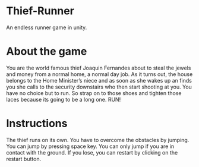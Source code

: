 # Thief-Runner
An endless runner game in unity. 

# About the game
You are the world famous thief Joaquin Fernandes about to steal the jewels and money from a normal home, a normal day job.  As it turns out, the house belongs to the Home Minister’s niece and as soon as she wakes up an finds you she calls to the security downstairs who then start shooting at you. You have no choice but to run. So strap on to those shoes and tighten those laces because its going to be a long one. RUN!

# Instructions
The thief runs on its own.
You have to overcome the obstacles by jumping.
You can jump by pressing space key.
You can only jump if you are in contact with the ground.
If you lose, you can restart by clicking on the restart button.

